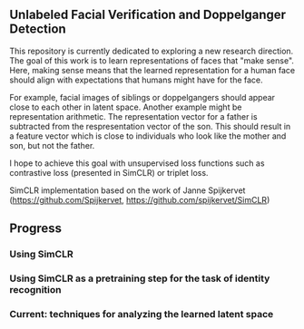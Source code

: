 ## Unlabeled Facial Verification and Doppelganger Detection
This repository is currently dedicated to exploring a new research direction. The goal of this work is to learn representations of faces that "make sense". Here, making sense means that the learned representation for a human face should align with expectations that humans might have for the face. 

For example, facial images of siblings or doppelgangers should appear close to each other in latent space. Another example might be representation arithmetic. The representation vector for a father is subtracted from the respresentation vector of the son. This should result in a feature vector which is close to individuals who look like the mother and son, but not the father.

I hope to achieve this goal with unsupervised loss functions such as contrastive loss (presented in SimCLR) or triplet loss.

SimCLR implementation based on the work of Janne Spijkervet (https://github.com/Spijkervet, https://github.com/spijkervet/SimCLR)

## Progress

### Using SimCLR

### Using SimCLR as a pretraining step for the task of identity recognition

### Current: techniques for analyzing the learned latent space